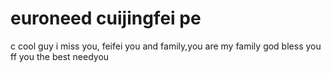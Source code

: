 # euroneed cuijingfei pe
c
cool guy
i miss you, feifei
you and family,you are my family
god bless you ff
you the best
needyou
